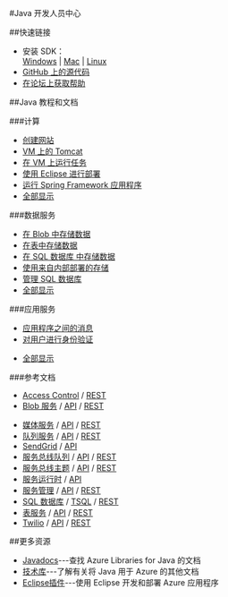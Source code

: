 <properties 
pageTitle="Windows Azure 开发人员中心：JAVA" 
description="" 
services="JAVA" 
documentationCenter="Develop" 
authors="" 
manager="Tiffena" 
editor="Eric Chen" />
<tags ms.service="JAVA"
    ms.date=""
    wacn.date="11/02/2015"
    />

#Java 开发人员中心

##快速链接

- 安装 SDK：<br>
    [Windows](/documentation/articles/java-download-windows) | [Mac](/documentation/articles/java-download-mac) | [Linux](/documentation/articles/java-download-linux)
- [GitHub 上的源代码](https://github.com/WindowsAzure/azure-sdk-for-java)
- [在论坛上获取帮助](/zh-cn/support/forums)

##Java 教程和文档

###计算
- [创建网站](/documentation/articles/web-sites-java-get-started)
- [VM 上的 Tomcat](/documentation/articles/virtual-machines-java-run-tomcat-application-server)
- [在 VM 上运行任务](/documentation/articles/virtual-machines-java-run-compute-intensive-task)
- [使用 Eclipse 进行部署][使用 Eclipse 进行部署]
- [运行 Spring Framework 应用程序](http://petclinic.cloudapp.net)
- [全部显示](/develop/java/compute)

###数据服务</h3>
- [在 Blob 中存储数据](/documentation/articles/storage-java-how-to-use-blob-storage)
- [在表中存储数据](/documentation/articles/storage-java-how-to-use-table-storage)
- [在 SQL 数据库 中存储数据](/documentation/articles/sql-data-java-how-to-use-sql-database)
- [使用来自内部部署的存储](/documentation/articles/storage-java-use-blob-storage-on-premises-app)
- [管理 SQL 数据库](/documentation/articles/sql-database-manage-azure-ssms)
- [全部显示](/develop/java/data)

###应用服务

- [应用程序之间的消息](/documentation/articles/service-bus-java-how-to-use-queues)
- [对用户进行身份验证](/documentation/articles/active-directory-java-authenticate-users-access-control-eclipse)
<!--- [将 Twilio 用于音频和 SMS](/documentation/articles/partner-twilio-java-how-to-use-voice-sms)-->
- [全部显示](/develop/java/app-services)
<!--- [使用 SendGrid 发送电子邮件](/documentation/articles/store-sendgrid-java-how-to-send-email)-->
    
###参考文档

- [Access Control](/documentation/articles/active-directory-java-authenticate-users-access-control-eclipse) / [REST](http://msdn.microsoft.com/zh-cn/library/azure/hh278947)
- [Blob 服务](/documentation/articles/storage-java-how-to-use-blob-storage) / [API](http://dl.windowsazure.com/storage/javadoc) / [REST](http://msdn.microsoft.com/zh-cn/library/azure/dd179355)
<!--
- [DocumentDB](/documentation/articles/documentdb-java-application) / [API](http://dl.windowsazure.com/documentdb/javadoc)-->
- [媒体服务](/documentation/articles/media-services-java-how-to-use) / [API](http://dl.windowsazure.com/javadoc) / [REST](http://msdn.microsoft.com/zh-cn/library/azure/hh973617.aspx)
- [队列服务](/documentation/articles/storage-java-how-to-use-queue-storage) / [API](http://dl.windowsazure.com/storage/javadoc) / [REST](http://msdn.microsoft.com/zh-cn/library/azure/dd179355)
- [SendGrid](/documentation/articles/store-sendgrid-java-how-to-send-email) / [API](https://sendgrid.com/docs/API_Reference/index.html)
- [服务总线队列](/documentation/articles/service-bus-java-how-to-use-queues) / [API](http://dl.windowsazure.com/javadoc) / [REST](http://msdn.microsoft.com/zh-cn/library/azure/hh780717)
- [服务总线主题](/documentation/articles/service-bus-java-how-to-use-topics-subscriptions) / [API](http://dl.windowsazure.com/javadoc) / [REST](http://msdn.microsoft.com/zh-cn/library/azure/hh780717)
- [服务运行时](http://msdn.microsoft.com/zh-cn/library/azure/hh690948.aspx) / [API](http://dl.windowsazure.com/javadoc)
- [服务管理](/documentation/articles/java-create-azure-website-using-java-sdk) / [API](http://dl.windowsazure.com/javadoc) / [REST](http://msdn.microsoft.com/zh-cn/library/azure/ee460799)
- [SQL 数据库](/documentation/articles/sql-data-java-how-to-use-sql-database) /  [TSQL](http://msdn.microsoft.com/zh-cn/library/azure/ee336281) / [REST](http://msdn.microsoft.com/zh-cn/library/azure/gg715283)
- [表服务](/documentation/articles/storage-java-how-to-use-table-storage) / [API](http://dl.windowsazure.com/storage/javadoc) / [REST](http://msdn.microsoft.com/zh-cn/library/azure/dd179355)
- [Twilio](/documentation/articles/partner-twilio-java-how-to-use-voice-sms) / [API](https://github.com/twilio/twilio-java) / [REST](http://www.twilio.com/docs/api/rest)

##更多资源

- [Javadocs](http://dl.windowsazure.com/javadoc)---查找 Azure Libraries for Java 的文档
- [技术库][技术库]---了解有关将 Java 用于 Azure 的其他文档
- [Eclipse插件](http://msdn.microsoft.com/zh-cn/library/azure/hh694271.aspx)---使用 Eclipse 开发和部署 Azure 应用程序

<!--Anchor--->
[技术库]: http://msdn.microsoft.com/zh-cn/library/azure/hh690943(VS.103).aspx
[使用 Eclipse 进行部署]: http://msdn.microsoft.com/zh-cn/library/azure/hh690944(VS.103).aspx
